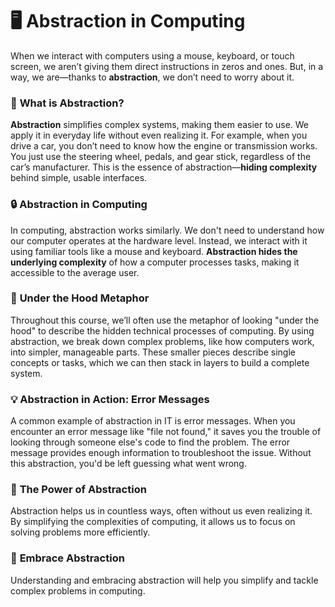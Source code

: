 # 🖥️ Abstraction in Computing

When we interact with computers using a mouse, keyboard, or touch screen, we aren’t giving them direct instructions in zeros and ones. But, in a way, we are—thanks to **abstraction**, we don’t need to worry about it.

### 🧩 **What is Abstraction?**
**Abstraction** simplifies complex systems, making them easier to use. We apply it in everyday life without even realizing it. For example, when you drive a car, you don’t need to know how the engine or transmission works. You just use the steering wheel, pedals, and gear stick, regardless of the car’s manufacturer. This is the essence of abstraction—**hiding complexity** behind simple, usable interfaces.

### 🔒 **Abstraction in Computing**
In computing, abstraction works similarly. We don't need to understand how our computer operates at the hardware level. Instead, we interact with it using familiar tools like a mouse and keyboard. **Abstraction hides the underlying complexity** of how a computer processes tasks, making it accessible to the average user.

### 🚗 **Under the Hood Metaphor**
Throughout this course, we’ll often use the metaphor of looking "under the hood" to describe the hidden technical processes of computing. By using abstraction, we break down complex problems, like how computers work, into simpler, manageable parts. These smaller pieces describe single concepts or tasks, which we can then stack in layers to build a complete system.

### 💡 **Abstraction in Action: Error Messages**
A common example of abstraction in IT is error messages. When you encounter an error message like "file not found," it saves you the trouble of looking through someone else's code to find the problem. The error message provides enough information to troubleshoot the issue. Without this abstraction, you'd be left guessing what went wrong.

### 💪 **The Power of Abstraction**
Abstraction helps us in countless ways, often without us even realizing it. By simplifying the complexities of computing, it allows us to focus on solving problems more efficiently.

### 🎉 **Embrace Abstraction**
Understanding and embracing abstraction will help you simplify and tackle complex problems in computing.
